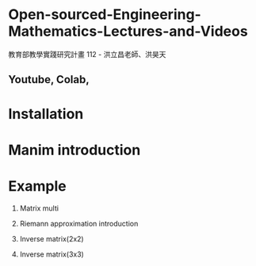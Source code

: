 # Open-sourced-Engineering-Mathematics-Lectures-and-Videos
教育部教學實踐研究計畫 112 - 洪立昌老師、洪昊天


## Youtube, Colab, 

# Installation

# Manim introduction

# Example 
  1. Matrix multi
  
  2. Riemann approximation introduction
  
  3. Inverse matrix(2x2)
  
  4. Inverse matrix(3x3)
  
  

